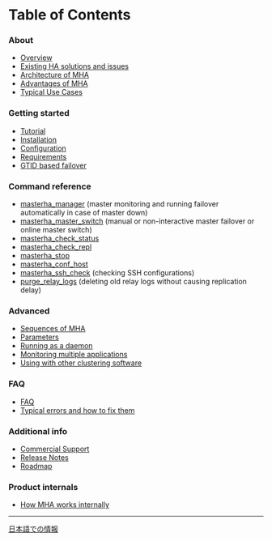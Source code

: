 # Table of Contents

### About
  * [Overview](Overview.md)
  * [Existing HA solutions and issues](Other_HA_Solutions.md)
  * [Architecture of MHA](Architecture.md)
  * [Advantages of MHA](Advantages.md)
  * [Typical Use Cases](UseCases.md)

### Getting started
  * [Tutorial](Tutorial.md)
  * [Installation](Installation.md)
  * [Configuration](Configuration.md)
  * [Requirements](Requirements.md)
  * [GTID based failover](GTID_Based_Failover.md)

### Command reference
  * [masterha\_manager](masterha_manager.md) (master monitoring and running failover automatically in case of master down)
  * [masterha\_master\_switch](masterha_master_switch.md) (manual or non-interactive master failover or online master switch)
  * [masterha\_check\_status](masterha_check_status.md)
  * [masterha\_check\_repl](masterha_check_repl.md)
  * [masterha\_stop](masterha_stop.md)
  * [masterha\_conf\_host](masterha_conf_host.md)
  * [masterha\_ssh\_check](Requirements#SSH_public_key_authentication.md) (checking SSH configurations)
  * [purge\_relay\_logs](Requirements#purge_relay_logs_script.md) (deleting old relay logs without causing replication delay)

### Advanced
  * [Sequences of MHA](Sequences_of_MHA.md)
  * [Parameters](Parameters.md)
  * [Running as a daemon](Runnning_Background.md)
  * [Monitoring multiple applications](Monitoring_Multpile.md)
  * [Using with other clustering software](Using_With_Clustering_Software.md)

### FAQ
  * [FAQ](FAQ.md)
  * [Typical errors and how to fix them](TypicalErrors.md)

### Additional info
  * [Commercial Support](CommercialSupport.md)
  * [Release Notes](ReleaseNotes.md)
  * [Roadmap](Roadmap.md)

### Product internals
  * [How MHA works internally](HowMHAWorks.md)


***

[日本語での情報](MHA_Docs_JP.md)